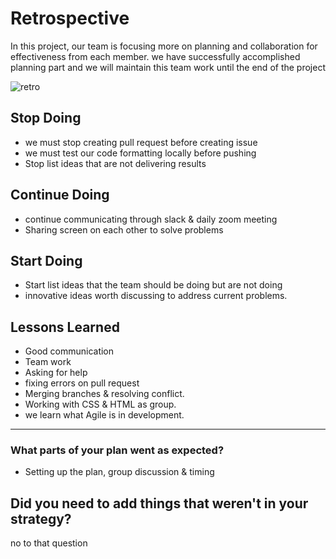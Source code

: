 # Retrospective

In this project, our team is focusing more on planning and collaboration for
effectiveness from each member. we have successfully accomplished planning part
and we will maintain this team work until the end of the project

![retro](https://miro.com/blog/wp-content/uploads/2020/10/Retrospective-Templates.png)

## Stop Doing

- we must stop creating pull request before creating issue
- we must test our code formatting locally before pushing
- Stop list ideas that are not delivering results

## Continue Doing

- continue communicating through slack & daily zoom meeting
- Sharing screen on each other to solve problems
  
## Start Doing

- Start list ideas that the team should be doing but are not doing
- innovative ideas worth discussing to address current problems.

## Lessons Learned

- Good communication
- Team work
- Asking for help
- fixing errors on pull request
- Merging branches & resolving conflict.
- Working with CSS & HTML as group.
- we learn what Agile is in development.

---

### What parts of your plan went as expected?

- Setting up the plan, group discussion & timing

## Did you need to add things that weren't in your strategy?

no to that question